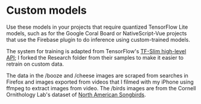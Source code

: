 # Custom models

Use these models in your projects that require quantized TensorFlow Lite models, such as for the Google Coral Board or NativeScript-Vue projects that use the Firebase plugin to do inference using custom-trained models.

The system for training is adapted from TensorFlow's [TF-Slim high-level API](https://github.com/jlooper/models/tree/master/research/slim); I forked the Research folder from their samples to make it easier to retrain on custom data. 

The data in the /booze and /cheese images are scraped from searches in Firefox and images exported from videos that I filmed with my iPhone using ffmpeg to extract images from video. The /birds images are from the Cornell Ornithology Lab's dataset of [North American Songbirds](https://dl.allaboutbirds.org/nabirds).

